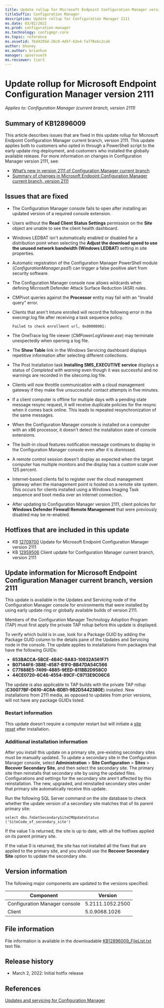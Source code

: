 ```yaml
---
title: Update rollup for Microsoft Endpoint Configuration Manager version 2111
titleSuffix: Configuration Manager
description: Update rollup for Configuration Manager 2111
ms.date: 03/02/2022
ms.prod: configuration-manager
ms.technology: configmgr-core
ms.topic: reference
ms.assetid: 7bd4295d-20c0-4d5f-b2e4-fa770ebc2ca6
author: bhuney
ms.author: brianhun
manager: apoorvseth
ms.reviewer: tier3
---
```


# Update rollup for Microsoft Endpoint Configuration Manager version 2111

*Applies to: Configuration Manager (current branch, version 2111)*

## Summary of KB12896009
This article describes issues that are fixed in this update rollup for Microsoft Endpoint Configuration Manager current branch, version 2111. This update applies both to customers who opted in through a PowerShell script to the early update ring deployment, and customers who installed the globally available release.
For more information on changes in Configuration Manager version 2111, see:
- [What’s new in version 2111 of Configuration Manager current branch](../../core/plan-design/changes/whats-new-in-version-2111.md)
- [Summary of changes in Microsoft Endpoint Configuration Manager current branch, version 2111](../../hotfix/2111/11052354.md)

## Issues that are fixed

<!-- 12905440 -->
- The Configuration Manager console fails to open after installing an updated version of a required console extension.

<!-- 12923578 -->
- Users without the **Read Client Status Settings** permission on the **Site** object are unable to see the client health dashboard.

<!-- 12905525 -->
- Windows LEDBAT isn't automatically enabled or disabled for a distribution point when selecting the **Adjust the download
speed to use the unused network bandwidth (Windows LEDBAT)** setting in site properties. 

<!-- 12909958 -->
- Automatic registration of the Configuration Manager PowerShell module (*ConfigurationManager.psd1*) can trigger a false positive alert from security software.

<!-- 12785033 -->
- The Configuration Manager console now allows wildcards when defining Microsoft Defender Attack Surface Reduction (ASR) rules.

<!-- 12785058 -->
- CMPivot queries against the **Processor** entity may fail with an "Invalid query" error.

<!-- 12905518 -->
- Clients that aren't Intune enrolled will  record the following error in the execmgr.log file after receiving a task sequence policy.
   ```text
   Failed to check enrollment url, 0x00000001:
   ```

<!-- 12981663 -->
- The OneTrace log file viewer (*CMPowerLogViewer.exe*) may terminate unexpectedly when opening a log file.

<!-- 12952864 -->
- The **Show Table** link in the Windows Servicing dashboard displays repetitive information after selecting different collections.

<!-- 13059770 -->
- The Post Installation task **Installing SMS_EXECUTIVE service** displays a status of *Completed with warning* even though it was successful and no warnings are recorded in the sitecomp.log file.

<!-- 13069590 -->
- Clients will now throttle communication with a cloud management gateway if they make five unsuccessful contact attempts in five minutes.

<!-- 13104384 -->
- If a client computer is offline for multiple days with a pending state message resync request, it will receive duplicate policies for the resync when it comes back online. This leads to repeated resynchronization of the same messages.

<!-- 13039356 -->
- When the Configuration Manager console is installed on a computer with an x86 processor, it doesn't detect the installation state of console extensions.

<!-- 13219303 -->
- The built-in cloud features notification message continues to display in the Configuration Manager console even after it is dismissed.

<!-- 13104468 -->
- A remote control session doesn't display as expected when the target computer has multiple monitors and the display has a custom scale over 125 percent.

<!-- 13515162 -->
- Internet-based clients fail to register over the cloud management gateway when the management point is hosted on a remote site system. This occurs for clients installed using a Windows Imaging Task sequence and boot media over an internet connection.

<!-- 13486459 -->
- After updating to Configuration Manager version 2111, client policies for **Windows Defender Firewall Remote Management** that were previously disabled may be re-enabled.
 

## Hotfixes that are included in this update

- KB [12709700](../../hotfix/2111/12709700.md) Update for Microsoft Endpoint Configuration Manager version 2111
- KB [12959506](../../hotfix/2111/12959506.md) Client update for Configuration Manager current branch, version 2111

## Update information for Microsoft Endpoint Configuration Manager current branch, version 2111

This update is available in the Updates and Servicing node of the Configuration Manager console for environments that were installed by using early update ring or globally available builds of version 2111.

Members of the Configuration Manager Technology Adoption Program (TAP) must first apply the private TAP rollup before this update is displayed.

To verify which build is in use, look for a Package GUID by adding the Package GUID column to the details pane of the Updates and Servicing node in the console. The update applies to installations from packages that have the following GUIDs:

- **653BACCA-5BCE-4B4C-9A83-10932A561F71**
- **B07144F6-3B8E-4587-B1F0-BB47DA54C566**
- **C77888E5-7499-4885-9EED-811BB2D958C0**
- **44CE0720-6C46-4554-89CF-C9713E9C06C6**


The update is also applicable to TAP builds with the private TAP rollup (**C30077BF-D610-4C8A-BDB1-9B2D5442380E**) installed.
New installations from 2111 media, as opposed to updates from prior versions, will not have any package GUIDs listed.

### Restart information

This update doesn't require a computer restart but will initiate a [site reset](../../core/servers/manage/modify-your-infrastructure.md#bkmk_reset) after installation.

### Additional installation information

After you install this update on a primary site, pre-existing secondary sites must be manually updated. To update a secondary site in the Configuration Manager console, select **Administration** > **Site Configuration** > **Sites** >  **Recover Secondary Site**, and then select the secondary site. The primary site then reinstalls that secondary site by using the updated files. Configurations and settings for the secondary site aren't affected by this reinstallation. The new, upgraded, and reinstalled secondary sites under that primary site automatically receive this update.

Run the following SQL Server command on the site database to check whether the update version of a secondary site matches that of its parent primary site:
   ```code
   select dbo.fnGetSecondarySiteCMUpdateStatus ('SiteCode_of_secondary_site')
   ```
If the value 1 is returned, the site is up to date, with all the hotfixes applied on its parent primary site.

If the value 0 is returned, the site has not installed all the fixes that are applied to the primary site, and you should use the **Recover Secondary Site** option to update the secondary site.

## Version information
The following major components are updated to the versions specified:

| Component | Version |
|---|---|
| Configuration Manager console | 5.2111.1052.2500 |
| Client | 5.0.9068.1026 |

## File information
File information is available in the downloadable [KB12896009_FileList.txt](https://aka.ms/KB12896009_FileList) text file.

## Release history
- March 2, 2022: Initial hotfix release

## References
[Updates and servicing for Configuration Manager](../../core/servers/manage/updates.md)